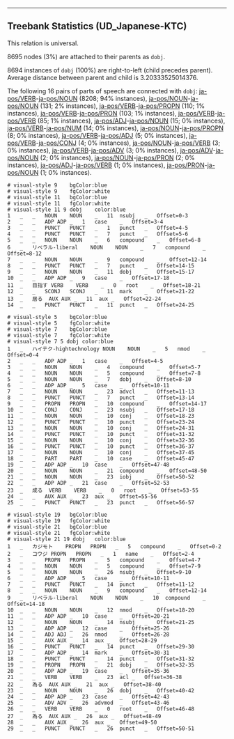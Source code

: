 

--------------------------------------------------------------------------------

## Treebank Statistics (UD_Japanese-KTC)

This relation is universal.

8695 nodes (3%) are attached to their parents as `dobj`.

8694 instances of `dobj` (100%) are right-to-left (child precedes parent).
Average distance between parent and child is 3.20333525014376.

The following 16 pairs of parts of speech are connected with `dobj`: [ja-pos/VERB]()-[ja-pos/NOUN]() (8208; 94% instances), [ja-pos/NOUN]()-[ja-pos/NOUN]() (131; 2% instances), [ja-pos/VERB]()-[ja-pos/PROPN]() (110; 1% instances), [ja-pos/VERB]()-[ja-pos/PRON]() (103; 1% instances), [ja-pos/VERB]()-[ja-pos/VERB]() (85; 1% instances), [ja-pos/ADJ]()-[ja-pos/NOUN]() (15; 0% instances), [ja-pos/VERB]()-[ja-pos/NUM]() (14; 0% instances), [ja-pos/NOUN]()-[ja-pos/PROPN]() (8; 0% instances), [ja-pos/VERB]()-[ja-pos/ADJ]() (5; 0% instances), [ja-pos/VERB]()-[ja-pos/CONJ]() (4; 0% instances), [ja-pos/NOUN]()-[ja-pos/VERB]() (3; 0% instances), [ja-pos/VERB]()-[ja-pos/ADV]() (3; 0% instances), [ja-pos/ADV]()-[ja-pos/NOUN]() (2; 0% instances), [ja-pos/NOUN]()-[ja-pos/PRON]() (2; 0% instances), [ja-pos/ADJ]()-[ja-pos/VERB]() (1; 0% instances), [ja-pos/PRON]()-[ja-pos/NOUN]() (1; 0% instances).


~~~ conllu
# visual-style 9	bgColor:blue
# visual-style 9	fgColor:white
# visual-style 11	bgColor:blue
# visual-style 11	fgColor:white
# visual-style 11 9 dobj	color:blue
1	_	_	NOUN	NOUN	_	11	nsubj	_	Offset=0-3
2	_	_	ADP	ADP	_	1	case	_	Offset=3-4
3	_	_	PUNCT	PUNCT	_	1	punct	_	Offset=4-5
4	_	_	PUNCT	PUNCT	_	7	punct	_	Offset=5-6
5	_	_	NOUN	NOUN	_	6	compound	_	Offset=6-8
6	_	リベラル-liberal	NOUN	NOUN	_	7	compound	_	Offset=8-12
7	_	_	NOUN	NOUN	_	9	compound	_	Offset=12-14
8	_	_	PUNCT	PUNCT	_	7	punct	_	Offset=14-15
9	_	_	NOUN	NOUN	_	11	dobj	_	Offset=15-17
10	_	_	ADP	ADP	_	9	case	_	Offset=17-18
11	_	目指す	VERB	VERB	_	0	root	_	Offset=18-21
12	_	_	SCONJ	SCONJ	_	11	mark	_	Offset=21-22
13	_	居る	AUX	AUX	_	11	aux	_	Offset=22-24
14	_	_	PUNCT	PUNCT	_	11	punct	_	Offset=24-25

~~~


~~~ conllu
# visual-style 5	bgColor:blue
# visual-style 5	fgColor:white
# visual-style 7	bgColor:blue
# visual-style 7	fgColor:white
# visual-style 7 5 dobj	color:blue
1	_	ハイテク-hightechnology	NOUN	NOUN	_	5	nmod	_	Offset=0-4
2	_	_	ADP	ADP	_	1	case	_	Offset=4-5
3	_	_	NOUN	NOUN	_	4	compound	_	Offset=5-7
4	_	_	NOUN	NOUN	_	5	compound	_	Offset=7-8
5	_	_	NOUN	NOUN	_	7	dobj	_	Offset=8-10
6	_	_	ADP	ADP	_	5	case	_	Offset=10-11
7	_	_	NOUN	NOUN	_	23	advcl	_	Offset=11-13
8	_	_	PUNCT	PUNCT	_	7	punct	_	Offset=13-14
9	_	_	PROPN	PROPN	_	10	compound	_	Offset=14-17
10	_	_	CONJ	CONJ	_	23	nsubj	_	Offset=17-18
11	_	_	NOUN	NOUN	_	10	conj	_	Offset=18-23
12	_	_	PUNCT	PUNCT	_	10	punct	_	Offset=23-24
13	_	_	NOUN	NOUN	_	10	conj	_	Offset=24-31
14	_	_	PUNCT	PUNCT	_	10	punct	_	Offset=31-32
15	_	_	NOUN	NOUN	_	10	conj	_	Offset=32-36
16	_	_	PUNCT	PUNCT	_	10	punct	_	Offset=36-37
17	_	_	NOUN	NOUN	_	10	conj	_	Offset=37-45
18	_	_	PART	PART	_	10	case	_	Offset=45-47
19	_	_	ADP	ADP	_	10	case	_	Offset=47-48
20	_	_	NOUN	NOUN	_	21	compound	_	Offset=48-50
21	_	_	NOUN	NOUN	_	23	iobj	_	Offset=50-52
22	_	_	ADP	ADP	_	21	case	_	Offset=52-53
23	_	成る	VERB	VERB	_	0	root	_	Offset=53-55
24	_	_	AUX	AUX	_	23	aux	_	Offset=55-56
25	_	_	PUNCT	PUNCT	_	23	punct	_	Offset=56-57

~~~


~~~ conllu
# visual-style 19	bgColor:blue
# visual-style 19	fgColor:white
# visual-style 21	bgColor:blue
# visual-style 21	fgColor:white
# visual-style 21 19 dobj	color:blue
1	_	カジモト	PROPN	PROPN	_	5	compound	_	Offset=0-2
2	_	コウジ	PROPN	PROPN	_	1	name	_	Offset=2-4
3	_	_	PROPN	PROPN	_	5	compound	_	Offset=4-7
4	_	_	NOUN	NOUN	_	5	compound	_	Offset=7-9
5	_	_	NOUN	NOUN	_	26	nsubj	_	Offset=9-10
6	_	_	ADP	ADP	_	5	case	_	Offset=10-11
7	_	_	PUNCT	PUNCT	_	14	punct	_	Offset=11-12
8	_	_	NOUN	NOUN	_	9	compound	_	Offset=12-14
9	_	リベラル-liberal	NOUN	NOUN	_	10	compound	_	Offset=14-18
10	_	_	NOUN	NOUN	_	12	nmod	_	Offset=18-20
11	_	_	ADP	ADP	_	10	case	_	Offset=20-21
12	_	_	NOUN	NOUN	_	14	nsubj	_	Offset=21-25
13	_	_	ADP	ADP	_	12	case	_	Offset=25-26
14	_	_	ADJ	ADJ	_	26	nmod	_	Offset=26-28
15	_	_	AUX	AUX	_	14	aux	_	Offset=28-29
16	_	_	PUNCT	PUNCT	_	14	punct	_	Offset=29-30
17	_	_	ADP	ADP	_	14	mark	_	Offset=30-31
18	_	_	PUNCT	PUNCT	_	14	punct	_	Offset=31-32
19	_	_	PROPN	PROPN	_	21	dobj	_	Offset=32-35
20	_	_	ADP	ADP	_	19	case	_	Offset=35-36
21	_	_	VERB	VERB	_	23	acl	_	Offset=36-38
22	_	為る	AUX	AUX	_	21	aux	_	Offset=38-40
23	_	_	NOUN	NOUN	_	26	dobj	_	Offset=40-42
24	_	_	ADP	ADP	_	23	case	_	Offset=42-43
25	_	_	ADV	ADV	_	26	advmod	_	Offset=43-46
26	_	_	VERB	VERB	_	0	root	_	Offset=46-48
27	_	為る	AUX	AUX	_	26	aux	_	Offset=48-49
28	_	_	AUX	AUX	_	26	aux	_	Offset=49-50
29	_	_	PUNCT	PUNCT	_	26	punct	_	Offset=50-51

~~~


